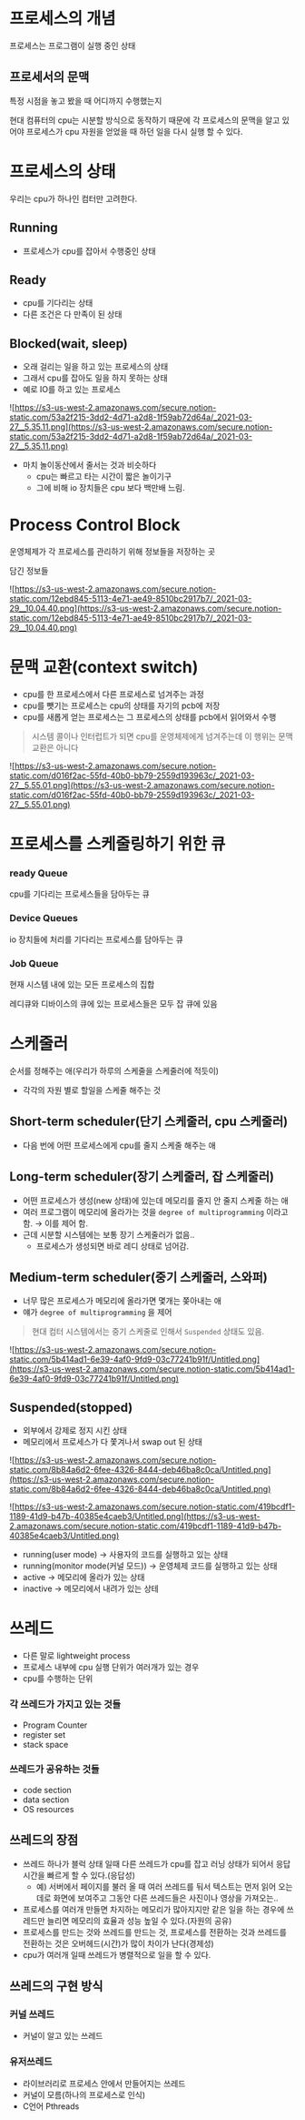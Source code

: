 # 프로세스의 개념

프로세스는 프로그램이 실행 중인 상태

## 프로세서의 문맥

특정 시점을 놓고 봤을 때 어디까지 수행했는지

현대 컴퓨터의 cpu는 시분할 방식으로 동작하기 때문에 각 프로세스의 문맥을 알고 있어야 프로세스가 cpu 자원을 얻었을 때 하던 일을 다시 실행 할 수 있다.

# 프로세스의 상태

우리는 cpu가 하나인 컴터만 고려한다.

## Running

- 프로세스가 cpu를 잡아서 수행중인 상태

## Ready

- cpu를 기다리는 상태
- 다른 조건은 다 만족이 된 상태

## Blocked(wait, sleep)

- 오래 걸리는 일을 하고 있는 프로세스의 상태
- 그래서 cpu를 잡아도 일을 하지 못하는 상태
- 예로 IO를 하고 있는 프로세스

![https://s3-us-west-2.amazonaws.com/secure.notion-static.com/53a2f215-3dd2-4d71-a2d8-1f59ab72d64a/_2021-03-27__5.35.11.png](https://s3-us-west-2.amazonaws.com/secure.notion-static.com/53a2f215-3dd2-4d71-a2d8-1f59ab72d64a/_2021-03-27__5.35.11.png)

- 마치 놀이동산에서 줄서는 것과 비슷하다
    - cpu는 빠르고 타는 시간이 짧은 놀이기구
    - 그에 비해 io 장치들은 cpu 보다 백만배 느림.

# Process Control Block

운영체제가 각 프로세스를 관리하기 위해 정보들을 저장하는 곳

담긴 정보들

![https://s3-us-west-2.amazonaws.com/secure.notion-static.com/12ebd845-5113-4e71-ae49-8510bc2917b7/_2021-03-29__10.04.40.png](https://s3-us-west-2.amazonaws.com/secure.notion-static.com/12ebd845-5113-4e71-ae49-8510bc2917b7/_2021-03-29__10.04.40.png)

# 문맥 교환(context switch)

- cpu를 한 프로세스에서 다른 프로세스로 넘겨주는 과정
- cpu를 뺏기는 프로세스는 cpu의 상태를 자기의 pcb에 저장
- cpu를 새롭게 얻는 프로세스는 그 프로세스의 상태를 pcb에서 읽어와서 수행

> 시스템 콜이나 인터럽트가 되면 cpu를 운영체제에게 넘겨주는데 이 행위는 문맥 교환은 아니다

![https://s3-us-west-2.amazonaws.com/secure.notion-static.com/d016f2ac-55fd-40b0-bb79-2559d193963c/_2021-03-27__5.55.01.png](https://s3-us-west-2.amazonaws.com/secure.notion-static.com/d016f2ac-55fd-40b0-bb79-2559d193963c/_2021-03-27__5.55.01.png)

 

# 프로세스를 스케줄링하기 위한 큐

### ready Queue

cpu를 기다리는 프로세스들을 담아두는 큐

### Device Queues

io 장치들에 처리를 기다리는 프로세스를 담아두는 큐

### Job Queue

현재 시스템 내에 있는 모든 프로세스의 집합

레디큐와 디바이스의 큐에 있는 프로세스들은 모두 잡 큐에 있음

# 스케줄러

순서를 정해주는 애(우리가 하루의 스케줄을 스케줄러에 적듯이)

- 각각의 자원 별로 할일을 스케줄 해주는 것

## Short-term scheduler(단기 스케줄러, cpu 스케줄러)

- 다음 번에 어떤 프로세스에게 cpu를 줄지 스케줄 해주는 애

## Long-term scheduler(장기 스케줄러,  잡 스케줄러)

- 어떤 프로세스가 생성(new 상태)에 있는데 메모리를 줄지 안 줄지 스케줄 하는 애
- 여러 프로그램이 메모리에 올라가는 것을 `degree of multiprogramming` 이라고 함. → 이를 제어 함.
- 근데 시분할 시스템에는 보통 장기 스케줄러가 없음..
    - 프로세스가 생성되면 바로 레디 상태로 넘어감.

## Medium-term scheduler(중기 스케줄러, 스와퍼)

- 너무 많은 프로세스가 메모리에 올라가면 몇개는 쫒아내는 애
- 얘가 `degree of multiprogramming` 을 제어

> 현대 컴터 시스템에서는 중기 스케줄로 인해서 `Suspended` 상태도 있음.

![https://s3-us-west-2.amazonaws.com/secure.notion-static.com/5b414ad1-6e39-4af0-9fd9-03c77241b91f/Untitled.png](https://s3-us-west-2.amazonaws.com/secure.notion-static.com/5b414ad1-6e39-4af0-9fd9-03c77241b91f/Untitled.png)

## Suspended(stopped)

- 외부에서 강제로 정지 시킨 상태
- 메모리에서 프로세스가 다 쫓겨나서 swap out 된 상태

![https://s3-us-west-2.amazonaws.com/secure.notion-static.com/8b84a6d2-6fee-4326-8444-deb46ba8c0ca/Untitled.png](https://s3-us-west-2.amazonaws.com/secure.notion-static.com/8b84a6d2-6fee-4326-8444-deb46ba8c0ca/Untitled.png)

![https://s3-us-west-2.amazonaws.com/secure.notion-static.com/419bcdf1-1189-41d9-b47b-40385e4caeb3/Untitled.png](https://s3-us-west-2.amazonaws.com/secure.notion-static.com/419bcdf1-1189-41d9-b47b-40385e4caeb3/Untitled.png)

- running(user mode) → 사용자의 코드를 실행하고 있는 상태
- running(monitor mode(커널 모드)) → 운영체제 코드를 실행하고 있는 상태
- active → 메모리에 올라가 있는 상태
- inactive → 메모리에서 내려가 있는 상테

# 쓰레드

- 다른 말로 lightweight process
- 프로세스 내부에 cpu 실행 단위가 여러개가 있는 경우
- cpu를 수행하는 단위

### 각 쓰레드가 가지고 있는 것들

- Program Counter
- register set
- stack space

### 쓰레드가 공유하는 것들

- code section
- data section
- OS resources

## 쓰레드의 장점

- 쓰레드 하나가 블럭 상태 일때 다른 쓰레드가 cpu를 잡고 러닝 상태가 되어서 응답시간을 빠르게 할 수 있다.(응답성)
    - 예) 서버에서 페이지를 불러 올 때 여러 쓰레드를 둬서 텍스트는 먼저 읽어 오는데로 화면에 보여주고 그동안 다른 쓰레드들은 사진이나 영상을 가져오는..
- 프로세스를 여러개 만들면 차지하는 메모리가 많아지지만 같은 일을 하는 경우에 쓰레드만 늘리면 메모리의 효율과 성능 높일 수 있다.(자원의 공유)
- 프로세스를 만드는 것와 쓰레드를 만드는 것, 프로세스를 전환하는 것과 쓰레드를 전환하는 것은 오버헤드(시간)가 많이 차이가 난다(경제성)
- cpu가 여러개 일때 쓰레드가 병렬적으로 일을 할 수 있다.

## 쓰레드의 구현 방식

### 커널 쓰레드

- 커널이 알고 있는 쓰레드

### 유저쓰레드

- 라이브러리로 프로세스 안에서 만들어지는 쓰레드
- 커널이 모름(하나의 프로세스로 인식)
- C언어 Pthreads

